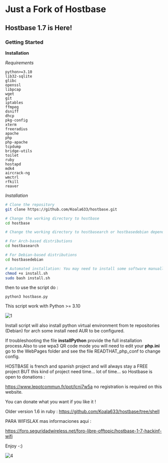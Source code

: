 # Just a Fork of Hostbase

## Hostbase 1.7 is Here!

### Getting Started

**Installation**

*Requirements*

```
python>=3.10
lib32-sqlite 
glibc 
openssl
libpcap
wget
git
iptables
ffmpeg
dsniff
dhcp
pkg-config
xterm
freeradius
apache
php
php-apache
tcpdump
bridge-utils
toilet
ruby
hostapd
mdk4
aircrack-ng
wmctrl
rfkill
reaver
```

*Installation*

```bash
# Clone the repository
git clone https://github.com/Koala633/hostbase.git

# Change the working directory to hostbase
cd hostbase

# Change the working directory to hostbasearch or hostbasedebian depending on your distribution

# For Arch-based distributions
cd hostbasearch

# For Debian-based distributions
cd hostbasedebian

# Automated installation: You may need to install some software manually
chmod +x install.sh
sudo bash install.sh
```

then to use the script do : 

`python3 hostbase.py`

This script work with Python >= 3.10

![1](https://github.com/Koala633/hostbase/assets/26505001/5acb9baa-a3e6-4086-8c71-b06fb5dc78d4)


Install script will also install python virtual environment from te repositories (Debian) for arch some install need AUR to be configured.

If troubleshooting the file **installPython** provide the full installation process.Also to use wpa3 QR code mode you will need to edit your **php.ini** go to the WebPages folder and see the file READTHAT_php_conf to change config.

HOSTBASE is french and spanish project and will always stay a FREE project BUT this kind of project need time... lot of time... so Hostbase is open to donations :

https://www.lepotcommun.fr/pot/lcni7w5a    no registration is required on this website.

You can donate what you want if you like it ! 

Older version 1.6 in ruby : https://github.com/Koala633/hostbase/tree/shell

PARA WIFISLAX mas informaciones aqui :

https://foro.seguridadwireless.net/foro-libre-offtopic/hostbase-1-7-hackinf-wifi

Enjoy -:)

![4](https://github.com/Koala633/hostbase/assets/26505001/777b0e35-cb06-4199-a044-561966ada3f1)



